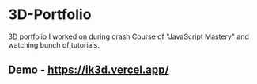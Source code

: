 # 3D-Portfolio
3D portfolio I worked on during crash Course of "JavaScript Mastery" and watching bunch of tutorials.

## Demo - https://ik3d.vercel.app/

